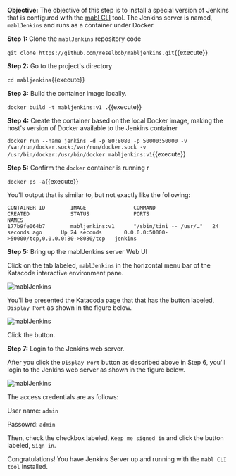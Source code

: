 **Objective:** The objective of this step is to install a special version of Jenkins that is configured with the [mabl CLI](https://help.mabl.com/docs/mabl-cli) tool. The Jenkins server is named, `mablJenkins` and runs as a container under Docker.

**Step 1:** Clone the `mablJenkins` repository code

`git clone https://github.com/reselbob/mabljenkins.git`{{execute}}

**Step 2:** Go to the project's directory

`cd mabljenkins`{{execute}}

**Step 3:** Build the container image locally.

`docker build -t mabljenkins:v1 .`{{execute}}

**Step 4:** Create the container based on the local Docker image, making the host's version of Docker available to the Jenkins container

`docker run --name jenkins -d -p 80:8080 -p 50000:50000 -v /var/run/docker.sock:/var/run/docker.sock -v /usr/bin/docker:/usr/bin/docker mabljenkins:v1`{{execute}}

**Step 5:** Confirm the `docker` container is running r

`docker ps -a`{{execute}}

You'll output that is similar to, but not exactly like the following:

```
CONTAINER ID        IMAGE               COMMAND                  CREATED             STATUS              PORTS                       NAMES
177b9fe064b7        mabljenkins:v1      "/sbin/tini -- /usr/…"   24 seconds ago      Up 24 seconds       0.0.0.0:50000->50000/tcp,0.0.0.0:80->8080/tcp   jenkins
```

**Step 5:** Bring up the mablJenkins server Web UI

Click on the tab labeled, `mablJenkins` in the horizontal menu bar of the Katacode interactive environment pane.

![mablJenkins](https://katacoda.com/reselbob/scenarios/using-mabl-cli-with-jenkins/assets/select-mabl-tab.png)

You'll be presented the Katacoda page that that has the button labeled, `Display Port` as shown in the figure below.

![mablJenkins](https://katacoda.com/reselbob/scenarios/using-mabl-cli-with-jenkins/assets/select-port-80.png)

Click the button.

**Step 7:** Login to the Jenkins web server.

After you click the `Display Port` button as described above in Step 6, you'll login to the Jenkins web server as shown in the figure below.

![mablJenkins](https://katacoda.com/reselbob/scenarios/using-mabl-cli-with-jenkins/assets/login-jenkins.png)

The access credentials are as follows:

User name: `admin`

Passowrd: `admin`


Then, check the checkbox labeled, `Keep me signed in` and click the button labeled, `Sign in`.

Congratulations! You have Jenkins Server up and running with the `mabl CLI tool` installed.
